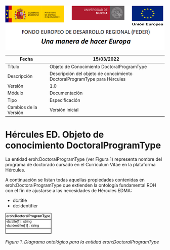 ![](../../Docs/media/CabeceraDocumentosMD.png)

| Fecha         | 15/03/2022                                                   |
| ------------- | ------------------------------------------------------------ |
|Título|Objeto de Conocimiento DoctoralProgramType| 
|Descripción|Descripción del objeto de conocimiento DoctoralProgramType para Hércules|
|Versión|1.0|
|Módulo|Documentación|
|Tipo|Especificación|
|Cambios de la Versión|Versión inicial|

# Hércules ED. Objeto de conocimiento DoctoralProgramType

La entidad eroh:DoctoralProgramType (ver Figura 1) representa nombre del programa de doctorado cursado en el Curriculum Vitae en la plataforma Hércules. 

A continuación se listan todas aquellas propiedades contenidas en eroh:DoctoralProgramType que extienden la ontología fundamental ROH con el fin de ajustarse a las necesidades de Hércules EDMA:

- dc:title
- dc:identifier

![](../../Docs/media/ObjetosDeConocimiento/DoctoralProgramType.png)

*Figura 1. Diagrama ontológico para la entidad eroh:DoctoralProgramType*
